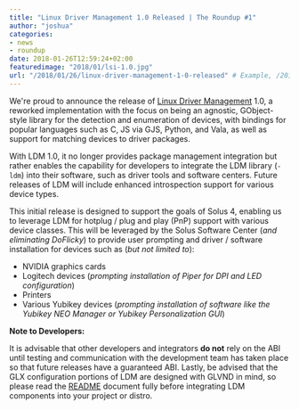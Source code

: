 ```yaml
---
title: "Linux Driver Management 1.0 Released | The Roundup #1"
author: "joshua"
categories:
- news
- roundup
date: 2018-01-26T12:59:24+02:00
featuredimage: "2018/01/lsi-1.0.jpg"
url: "/2018/01/26/linux-driver-management-1-0-released" # Example, /2017/01/18/adopting-flatpak-to-reassemble-third-party-applications
---
```


We're proud to announce the release of [Linux Driver Management](https://github.com/solus-project/linux-driver-management) 1.0, a reworked implementation with the focus on being an agnostic, GObject-style library for the detection and enumeration of devices, with bindings for popular languages such as C, JS via GJS, Python, and Vala, as well as support for matching devices to driver packages.

With LDM 1.0, it no longer provides package management integration but rather enables the capability for developers to integrate the LDM library (`-ldm`) into their software, such as driver tools and software centers. Future releases of LDM will include enhanced introspection support for various device types.

This initial release is designed to support the goals of Solus 4, enabling us to leverage LDM for hotplug / plug and play (PnP) support with various device classes. This will be leveraged by the Solus Software Center (*and eliminating DoFlicky*) to provide user prompting and driver / software installation for devices such as (*but not limited to*):

- NVIDIA graphics cards
- Logitech devices (*prompting installation of Piper for DPI and LED configuration*)
- Printers
- Various Yubikey devices (*prompting installation of software like the Yubikey NEO Manager or Yubikey Personalization GUI*)

**Note to Developers:**

It is advisable that other developers and integrators **do not** rely on the ABI until testing and communication with the development team has taken place so that future releases have a guaranteed ABI. Lastly, be advised that the GLX configuration portions of LDM are designed with GLVND in mind, so please read the [README](https://github.com/solus-project/linux-driver-management) document fully before integrating LDM components into your project or distro.